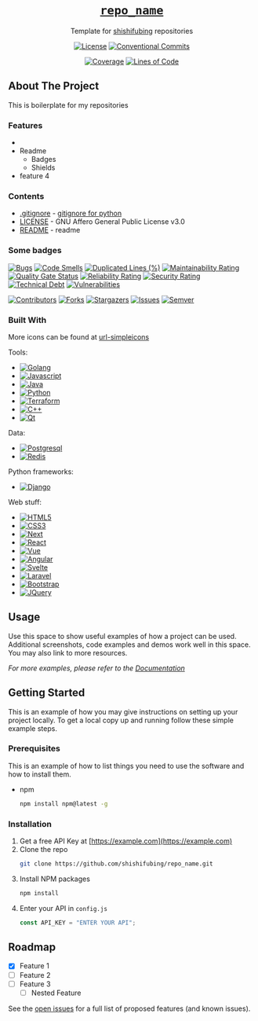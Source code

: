 <div align="center" markdown="1">

# [`repo_name`][url-repo]

Template for [shishifubing][url-owner] repositories

[![License][badge-license]][url-license]
[![Conventional Commits][badge-conventionalcommits]][url-conventionalcommits]

[![Coverage][url-sonar-coverage]][url-sonar]
[![Lines of Code][url-sonar-ncloc]][url-sonar]

</div>

## About The Project

This is boilerplate for my repositories

### Features

- 
- Readme
  - Badges
  - Shields
- feature 4

### Contents

- [.gitignore] - [gitignore for python](https://github.com/github/gitignore/blob/main/Python.gitignore)
- [LICENSE][url-license] - GNU Affero General Public License v3.0
- [README] - readme

### Some badges

[![Bugs][url-sonar-bugs]][url-sonar]
[![Code Smells][url-sonar-code_smells]][url-sonar]
[![Duplicated Lines (%)][url-sonar-duplicated_lines_density]][url-sonar]
[![Maintainability Rating][url-sonar-sqale_rating]][url-sonar]
[![Quality Gate Status][url-sonar-alert_status]][url-sonar]
[![Reliability Rating][url-sonar-reliability_rating]][url-sonar]
[![Security Rating][url-sonar-security_rating]][url-sonar]
[![Technical Debt][url-sonar-sqale_index]][url-sonar]
[![Vulnerabilities][url-sonar-vulnerabilities]][url-sonar]

[![Contributors][badge-contributors]][url-contributors]
[![Forks][badge-forks]][url-forks]
[![Stargazers][badge-stars]][url-stars]
[![Issues][badge-issues]][url-issues]
[![Semver][badge-semver]][url-semver]

### Built With

More icons can be found at [url-simpleicons]

Tools:

- [![Golang][badge-golang]][url-golang]
- [![Javascript][badge-javascript]][url-javascript]
- [![Java][badge-java]][url-java]
- [![Python][badge-python]][url-python]
- [![Terraform][badge-terraform]][url-terraform]
- [![C++][badge-cpp]][url-cpp]
- [![Qt][badge-qt]][url-qt]

Data:

- [![Postgresql][badge-postgresql]][url-postgresql]
- [![Redis][badge-redis]][url-redis]

Python frameworks:

- [![Django][badge-django]][url-django]

Web stuff:

- [![HTML5][badge-html5]][url-html5]
- [![CSS3][badge-css3]][url-css3]
- [![Next][badge-next.js]][url-next]
- [![React][badge-react.js]][url-react]
- [![Vue][badge-vue.js]][url-vue]
- [![Angular][badge-angular.io]][url-angular]
- [![Svelte][badge-svelte.dev]][url-svelte]
- [![Laravel][badge-laravel.com]][url-laravel]
- [![Bootstrap][badge-bootstrap.com]][url-bootstrap]
- [![JQuery][badge-jquery.com]][url-jquery]

## Usage

Use this space to show useful examples of how a project can be used. Additional screenshots, code examples and demos work well in this space. You may also link to more resources.

_For more examples, please refer to the [Documentation](https://example.com)_

## Getting Started

This is an example of how you may give instructions on setting up your project locally.
To get a local copy up and running follow these simple example steps.

### Prerequisites

This is an example of how to list things you need to use the software and how to install them.

- npm
  ```sh
  npm install npm@latest -g
  ```

### Installation

1. Get a free API Key at [https://example.com](https://example.com)
2. Clone the repo
   ```sh
   git clone https://github.com/shishifubing/repo_name.git
   ```
3. Install NPM packages
   ```sh
   npm install
   ```
4. Enter your API in `config.js`
   ```js
   const API_KEY = "ENTER YOUR API";
   ```

## Roadmap

- [x] Feature 1
- [ ] Feature 2
- [ ] Feature 3
  - [ ] Nested Feature

See the [open issues](https://github.com/github_username/repo_name/issues) for a full list of proposed features (and known issues).

<!-- relative links -->

[product-screenshot]: ./images/screenshot.png
[README]: ./README.md
[.gitignore]: ./.gititnore

<!-- project links -->

[url-repo]: https://github_username/repo_name
[url-owner]: https://github.com/shishifubing
[url-contributors]: https://github.com/github_username/repo_name/graphs/contributors
[url-forks]: https://github.com/github_username/repo_name/network/members
[url-stars]: https://github.com/github_username/repo_name/stargazers
[url-issues]: https://github.com/github_username/repo_name/issues
[url-license]: https://github.com/github_username/repo_name/blob/main/LICENSE

[url-repo]: https://github.com/shishifubing/app-desktop-useless-cpp-gui
[url-license]: https://github.com/shishifubing/app-desktop-useless-cpp-gui/blob/main/LICENSE
[url-release-latest]: https://github.com/shishifubing/app-desktop-useless-cpp-gui/releases/latest
[url-sonar]: https://sonarcloud.io/dashboard?id=shishifubing_app-desktop-useless-cpp-gui

<!-- external links -->

[url-semver]: https://semver.org
[url-conventionalcommits]: https://conventionalcommits.org
[url-readme-template]: https://github.com/othneildrew/Best-README-Template
[url-shields]: https://shields.io
[url-golang]: https://go.dev
[url-javascript]: https://www.javascript.com
[url-next]: https://nextjs.org
[url-react]: https://reactjs.org
[url-vue]: https://vuejs.org
[url-angular]: https://angular.io
[url-svelte]: https://svelte.dev
[url-laravel]: https://laravel.com
[url-bootstrap]: https://getbootstrap.com
[url-jquery]: https://jquery.com
[url-linkedin]: https://linkedin.com/in/linkedin_username
[url-simpleicons]: https://simpleicons.org
[url-java]: https://www.java.com
[url-python]: https://www.python.org
[url-html5]: https://developer.mozilla.org/en-US/docs/Glossary/HTML5
[url-css3]: https://en.wikipedia.org/wiki/CSS
[url-terraform]: https://www.terraform.io
[url-django]: https://www.djangoproject.com
[url-cpp]: https://learn.microsoft.com/en-us/cpp/cpp/?view=msvc-170
[url-qt]: https://www.qt.io/product/framework
[url-redis]: https://redis.io
[url-postgresql]: https://www.postgresql.org

<!-- project shield links -->

[badge-contributors]: https://img.shields.io/github/contributors/github_username/repo_name.svg?style=for-the-badge
[badge-forks]: https://img.shields.io/github/forks/github_username/repo_name.svg?style=for-the-badge
[badge-stars]: https://img.shields.io/github/stars/github_username/repo_name.svg?style=for-the-badge
[badge-issues]: https://img.shields.io/github/issues/github_username/repo_name.svg?style=for-the-badge
[badge-license]: https://img.shields.io/github/license/github_username/repo_name.svg?style=for-the-badge
[badge-linkedin]: https://img.shields.io/badge/-LinkedIn-black.svg?style=for-the-badge&logo=linkedin&colorB=555

<!-- sonar links -->

[url-sonar-vulnerabilities]: https://sonarcloud.io/api/project_badges/measure?project=shishifubing_app-desktop-useless-cpp-gui&metric=vulnerabilities
[url-sonar-sqale_index]: https://sonarcloud.io/api/project_badges/measure?project=shishifubing_app-desktop-useless-cpp-gui&metric=sqale_index
[url-sonar-security_rating]: https://sonarcloud.io/api/project_badges/measure?project=shishifubing_app-desktop-useless-cpp-gui&metric=security_rating
[url-sonar-reliability_rating]: https://sonarcloud.io/api/project_badges/measure?project=shishifubing_app-desktop-useless-cpp-gui&metric=reliability_rating
[url-sonar-alert_status]: https://sonarcloud.io/api/project_badges/measure?project=shishifubing_app-desktop-useless-cpp-gui&metric=alert_status
[url-sonar-sqale_rating]: https://sonarcloud.io/api/project_badges/measure?project=shishifubing_app-desktop-useless-cpp-gui&metric=sqale_rating
[url-sonar-ncloc]: https://sonarcloud.io/api/project_badges/measure?project=shishifubing_app-desktop-useless-cpp-gui&metric=ncloc
[url-sonar-duplicated_lines_density]: https://sonarcloud.io/api/project_badges/measure?project=shishifubing_app-desktop-useless-cpp-gui&metric=duplicated_lines_density
[url-sonar-coverage]: https://sonarcloud.io/api/project_badges/measure?project=shishifubing_app-desktop-useless-cpp-gui&metric=coverage
[url-sonar-code_smells]: https://sonarcloud.io/api/project_badges/measure?project=shishifubing_app-desktop-useless-cpp-gui&metric=code_smells
[url-sonar-bugs]: https://sonarcloud.io/api/project_badges/measure?project=shishifubing_app-desktop-useless-cpp-gui&metric=bugs

<!-- other badge links -->

[badge-semver]: https://img.shields.io/badge/semver-2.0.0-%233F4551?style=for-the-badge&logo=Semver&logoColor=white
[badge-conventionalcommits]: https://img.shields.io/badge/Conventional%20Commits-1.0.0-%23FE5196?logo=conventionalcommits&logoColor=white&style=for-the-badge
[badge-golang]: https://img.shields.io/badge/go-%233F4551?style=for-the-badge&logo=go&logoColor=#00ADD8
[badge-javascript]: https://img.shields.io/badge/javascript-%233F4551?style=for-the-badge&logo=javascript&logoColor=F7DF1E
[badge-java]: https://img.shields.io/badge/java-%233F4551?style=for-the-badge&logo=oracle&logoColor=F80000
[badge-python]: https://img.shields.io/badge/python-%233F4551?style=for-the-badge&logo=python&logoColor=3776AB
[badge-cpp]: https://img.shields.io/badge/c++-%233F4551?style=for-the-badge&logo=c%2B%2B&logoColor=00599C
[badge-qt]: https://img.shields.io/badge/qt-%233F4551?style=for-the-badge&logo=qt&logoColor=00599C
[badge-redis]: https://img.shields.io/badge/redis-%233F4551?style=for-the-badge&logo=redis&logoColor=DC382D
[badge-postgresql]: https://img.shields.io/badge/postgresql-%233F4551?style=for-the-badge&logo=postgresql&logoColor=4169E1
[badge-django]: https://img.shields.io/badge/django-%233F4551?style=for-the-badge&logo=django&logoColor=092E20
[badge-terraform]: https://img.shields.io/badge/terraform-%233F4551?style=for-the-badge&logo=terraform&logoColor=7B42BC
[badge-html5]: https://img.shields.io/badge/html5-%233F4551?style=for-the-badge&logo=html5&logoColor=E34F26
[badge-css3]: https://img.shields.io/badge/css3-%233F4551?style=for-the-badge&logo=css3&logoColor=1572B6
[badge-next.js]: https://img.shields.io/badge/next.js-%233F4551?style=for-the-badge&logo=nextdotjs&logoColor=white
[badge-react.js]: https://img.shields.io/badge/React-%233F4551?style=for-the-badge&logo=react&logoColor=61DAFB
[badge-vue.js]: https://img.shields.io/badge/Vue.js-%233F4551?style=for-the-badge&logo=vuedotjs&logoColor=4FC08D
[badge-angular.io]: https://img.shields.io/badge/Angular-%233F4551?style=for-the-badge&logo=angular&logoColor=white
[badge-svelte.dev]: https://img.shields.io/badge/Svelte-%233F4551?style=for-the-badge&logo=svelte&logoColor=FF3E00
[badge-laravel.com]: https://img.shields.io/badge/Laravel-%233F4551?style=for-the-badge&logo=laravel&logoColor=white
[badge-bootstrap.com]: https://img.shields.io/badge/Bootstrap-%233F4551?style=for-the-badge&logo=bootstrap&logoColor=white
[badge-jquery.com]: https://img.shields.io/badge/jQuery-%233F4551?style=for-the-badge&logo=jquery&logoColor=white
